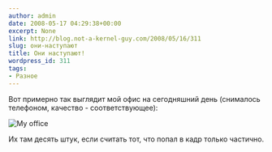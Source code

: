 ```yaml
---
author: admin
date: 2008-05-17 04:29:38+00:00
excerpt: None
link: http://blog.not-a-kernel-guy.com/2008/05/16/311
slug: они-наступают
title: Они наступают!
wordpress_id: 311
tags:
- Разное
---
```


Вот примерно так выглядит мой офис на сегодняшний день (снималось телефоном, качество - соответствующее):

![My office](http://blog.not-a-kernel-guy.com/wp-content/uploads/2008/05/office.jpg)

Их там десять штук, если считать тот, что попал в кадр только частично. 
